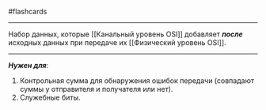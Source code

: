 #flashcards
***
Набор данных, которые [[Канальный уровень OSI]] добавляет ***после*** исходных данных при передаче их [[Физический уровень OSI]].
***
***Нужен для***:
1. Контрольная сумма для обнаружения ошибок передачи (совпадают суммы у отправителя и получателя или нет).
2. Служебные биты.
<!--SR:!2025-09-25,4,270-->